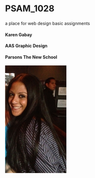 # PSAM_1028
###
a place for web design basic assignments 
#### Karen Gabay
#### AAS Graphic Design
#### Parsons The New School
<img src="https://github.com/bawak963/PSAM_1028/blob/master/IMG_0383.jpg" width="200">
